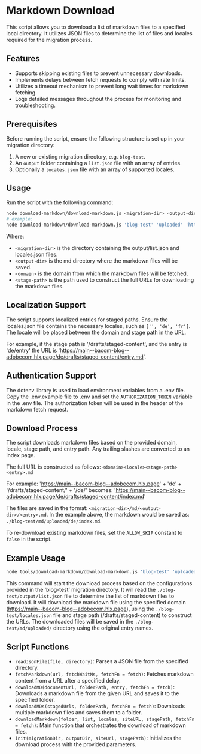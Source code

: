 # Markdown Download

This script allows you to download a list of markdown files to a specified local directory. 
It utilizes JSON files to determine the list of files and locales required for the migration process.

## Features

- Supports skipping existing files to prevent unnecessary downloads.
- Implements delays between fetch requests to comply with rate limits.
- Utilizes a timeout mechanism to prevent long wait times for markdown fetching.
- Logs detailed messages throughout the process for monitoring and troubleshooting.

## Prerequisites

Before running the script, ensure the following structure is set up in your migration directory:

1. A new or existing migration directory, e.g. `blog-test`.
2. An `output` folder containing a `list.json` file with an array of entries.
3. Optionally a `locales.json` file with an array of supported locales.

## Usage

Run the script with the following command:

```bash
node download-markdown/download-markdown.js <migration-dir> <output-dir> <domain> <stage-path>
# example:
node download-markdown/download-markdown.js 'blog-test' 'uploaded' 'https://main--bacom-blog--adobecom.hlx.page' '/drafts/staged-content'
```

Where:
- `<migration-dir>` is the directory containing the output/list.json and locales.json files.
- `<output-dir>` is the md directory where the markdown files will be saved.
- `<domain>` is the domain from which the markdown files will be fetched.
- `<stage-path>` is the path used to construct the full URLs for downloading the markdown files.

## Localization Support

The script supports localized entries for staged paths.
Ensure the locales.json file contains the necessary locales, such as `['', 'de', 'fr']`.
The locale will be placed between the domain and stage path in the URL.

For example, if the stage path is '/drafts/staged-content', and the entry is 'de/entry' the URL is 'https://main--bacom-blog--adobecom.hlx.page/de/drafts/staged-content/entry.md'.

## Authentication Support

The dotenv library is used to load environment variables from a .env file.
Copy the .env.example file to .env and set the `AUTHORIZATION_TOKEN` variable in the .env file.
The authorization token will be used in the header of the markdown fetch request.

## Download Process

The script downloads markdown files based on the provided domain, locale, stage path, and entry path.
Any trailing slashes are converted to an index page.

The full URL is constructed as follows: `<domain><locale><stage-path><entry>.md`

For example:
'https://main--bacom-blog--adobecom.hlx.page' + 'de' + '/drafts/staged-content/' + '/de/'
becomes:
'https://main--bacom-blog--adobecom.hlx.page/de/drafts/staged-content/index.md'

The files are saved in the format: `<migration-dir>/md/<output-dir>/<entry>.md`.
In the example above, the markdown would be saved as: `./blog-test/md/uploaded/de/index.md`.

To re-download existing markdown files, set the `ALLOW_SKIP` constant to `false` in the script.

## Example Usage

```bash
node tools/download-markdown/download-markdown.js 'blog-test' 'uploaded' 'https://main--bacom-blog--adobecom.hlx.page' '/drafts/staged-content'
```

This command will start the download process based on the configurations provided in the ‘blog-test’ migration directory.
It will read the `./blog-test/output/list.json` file to determine the list of markdown files to download.
It will download the markdown file using the specified domain (https://main--bacom-blog--adobecom.hlx.page), using the `./blog-test/locales.json` file and stage path (/drafts/staged-content) to construct the URLs.
The downloaded files will be saved in the `./blog-test/md/uploaded/` directory using the original entry names.

## Script Functions

* `readJsonFile(file, directory)`: Parses a JSON file from the specified directory.
* `fetchMarkdown(url, fetchWaitMs, fetchFn = fetch)`: Fetches markdown content from a URL after a specified delay.
* `downloadMD(documentUrl, folderPath, entry, fetchFn = fetch)`: Downloads a markdown file from the given URL and saves it to the specified folder.
* `downloadMDs(stagedUrls, folderPath, fetchFn = fetch)`: Downloads multiple markdown files and saves them to a folder.
* `downloadMarkdown(folder, list, locales, siteURL, stagePath, fetchFn = fetch)`: Main function that orchestrates the download of markdown files.
* `init(migrationDir, outputDir, siteUrl, stagePath)`: Initializes the download process with the provided parameters.
